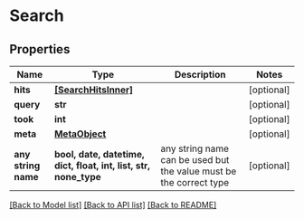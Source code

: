 # Search


## Properties
Name | Type | Description | Notes
------------ | ------------- | ------------- | -------------
**hits** | [**[SearchHitsInner]**](SearchHitsInner.md) |  | [optional] 
**query** | **str** |  | [optional] 
**took** | **int** |  | [optional] 
**meta** | [**MetaObject**](MetaObject.md) |  | [optional] 
**any string name** | **bool, date, datetime, dict, float, int, list, str, none_type** | any string name can be used but the value must be the correct type | [optional]

[[Back to Model list]](../README.md#documentation-for-models) [[Back to API list]](../README.md#documentation-for-api-endpoints) [[Back to README]](../README.md)


